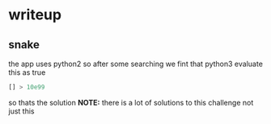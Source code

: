 # writeup
## snake

the app uses python2 so after some searching we fint that python3 evaluate this as true

```py
[] > 10e99
```   

so thats the solution
**NOTE:** there is a lot of solutions to this challenge not just this
